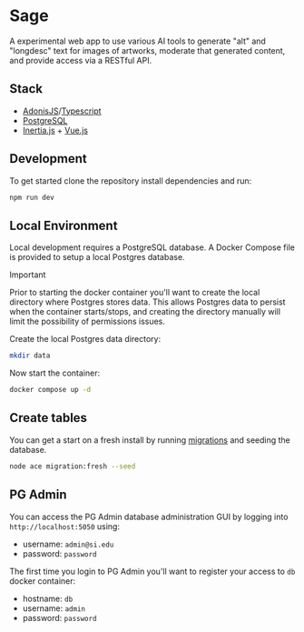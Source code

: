# Sage

A experimental web app to use various AI tools to generate "alt" and "longdesc" text for images of artworks, moderate that generated content, and provide access via a RESTful API.

## Stack

- [AdonisJS](https://docs.adonisjs.com/guides/introduction)/[Typescript](https://www.typescriptlang.org/)
- [PostgreSQL](https://www.postgresql.org/)
- [Inertia.js](https://inertiajs.com/) + [Vue.js](https://vuejs.org/)

## Development

To get started clone the repository install dependencies and run:

```bash
npm run dev
```

## Local Environment

Local development requires a PostgreSQL database. A Docker Compose file is provided to setup a local Postgres database.

> [!IMPORTANT]  
> Prior to starting the docker container you'll want to create the local directory where Postgres stores data. This allows Postgres data to persist when the container starts/stops, and creating the directory manually will limit the possibility of permissions issues.

Create the local Postgres data directory:

```bash
mkdir data
```

Now start the container:

```bash
docker compose up -d
```

## Create tables

You can get a start on a fresh install by running [migrations](https://lucid.adonisjs.com/docs/migrations) and seeding the database.

```bash
node ace migration:fresh --seed
```

## PG Admin

You can access the PG Admin database administration GUI by logging into `http://localhost:5050` using:

- username: `admin@si.edu`
- password: `password`

The first time you login to PG Admin you'll want to register your access to `db` docker container:

- hostname: `db`
- username: `admin`
- password: `password`

